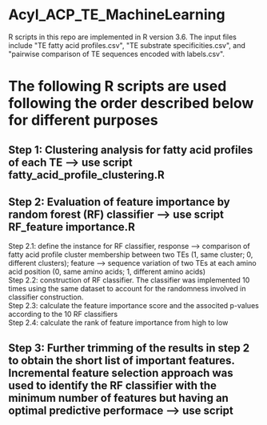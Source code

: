 # Acyl_ACP_TE_MachineLearning
R scripts in this repo are implemented in R version 3.6.
The input files include "TE fatty acid profiles.csv", "TE substrate specificities.csv", and "pairwise comparison of TE sequences encoded with labels.csv".

# The following R scripts are used following the order described below for different purposes
## Step 1: Clustering analysis for fatty acid profiles of each TE --> use script fatty_acid_profile_clustering.R
## Step 2: Evaluation of feature importance by random forest (RF) classifier --> use script RF_feature importance.R
Step 2.1: define the instance for RF classifier, response --> comparison of fatty acid profile cluster membership between two TEs (1, same cluster; 0, different clusters); feature --> sequence variation of two TEs at each amino acid position (0, same amino acids; 1, different amino acids)<br>
Step 2.2: construction of RF classifier. The classifier was implemented 10 times using the same dataset to account for the randomness involved in classifier construction.<br>
Step 2.3: calculate the feature importance score and the associted p-values according to the 10 RF classifiers<br>
Step 2.4: calculate the rank of feature importance from high to low <br>
## Step 3: Further trimming of the results in step 2 to obtain the short list of important features. Incremental feature selection approach was used to identify the RF classifier with the minimum number of features but having an optimal predictive performace --> use script 
